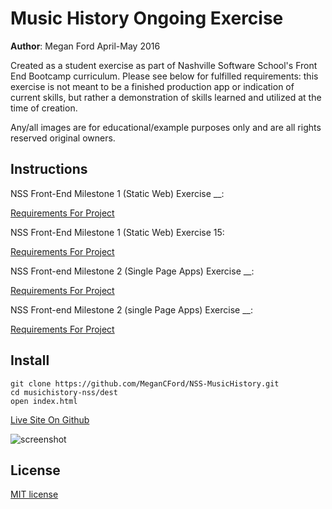 # Music History Ongoing Exercise

**Author**: Megan Ford April-May 2016 


Created as a student exercise as part of Nashville Software School's Front End Bootcamp curriculum. Please see below for fulfilled requirements: this exercise is not meant to be a finished production app or indication of current skills, but rather a demonstration of skills learned and utilized at the time of creation.


Any/all images are for educational/example purposes only and are all rights reserved original owners. 


## Instructions

NSS Front-End Milestone 1 (Static Web) Exercise __: 

[Requirements For Project](https://github.com/nashville-software-school/front-end-milestones/blob/master/2-the-static-web/exercises/SW_MUSIC_HISTORY_01.md)

NSS Front-End Milestone 1 (Static Web) Exercise 15: 

[Requirements For Project](https://github.com/nashville-software-school/front-end-milestones/blob/master/2-the-static-web/exercises/SW_MUSIC_HISTORY_02.md)

NSS Front-end Milestone 2 (Single Page Apps) Exercise __: 

[Requirements For Project](https://github.com/nashville-software-school/front-end-milestones/blob/master/3-single-page-applications/exercises/SP_JS_MUSIC_HISTORY_3.md)

NSS Front-end Milestone 2 (single Page Apps) Exercise __:

[Requirements For Project](https://github.com/nashville-software-school/front-end-milestones/blob/master/3-single-page-applications/exercises/SP_JS_MUSIC_HISTORY_4.md)

## Install


``` 
git clone https://github.com/MeganCFord/NSS-MusicHistory.git
cd musichistory-nss/dest
open index.html
```

[Live Site On Github]()


![screenshot]()


## License 


[MIT license](LICENSE.md)


